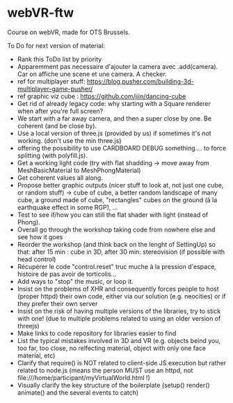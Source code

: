 # webVR-ftw
 Course on webVR, made for OTS Brussels.
 
 To Do for next version of material:
 
 * Rank this ToDo list by priority
 * Apparemment pas necessaire d'ajouter la camera avec .add(camera). Car on affiche une scene et une camera. A checker.
 * ref for multiplayer stuff: https://blog.pusher.com/building-3d-multiplayer-game-pusher/
 * ref graphic viz cube : https://github.com/jiin/dancing-cube
 * Get rid of already legacy code: why starting with a Square renderer when after you're full screen?
 * We start with a far away camera, and then a super close by one. Be coherent (and be close by).
 * Use a local version of three.js (provided by us) if sometimes it's not working. (don't use the min three.js)
 * offering the possibility to use CARDBOARD DEBUG something.... to force splitting (with polyfill.js).
 * Get a working light code (try with flat shadding -> move away from MeshBasicMaterial to MeshPhongMaterial)
 * Get coherent values all along.
 * Propose better graphic outputs (nicer stuff to look at, not just one cube, or random stuff) -> cube of cube, a better random landscape of many cube, a ground made of cube, "rectangles" cubes on the ground (à la earthquake effect in some RGP), ...
 * Test to see if/how you can still the flat shader with light (instead of Phong).
 * Overall go through the workshop taking code from nowhere else and see how it goes
 * Reorder the workshop (and think back on the lenght of SettingUp) so that: after 15 min : cube in 3D, after 30 min: stereovision (if possible with head control)
 * Récupérer le code "control.reset" truc muche à la pression d'espace, histoire de pas avoir de torticolis...
 * Add ways to "stop" the music, or loop it.
 * Insist on the problems of XHR and consequently forces people to host (proper httpd) their own code, either via our solution (e.g. neocities) or if they prefer their own server
 * Insist on the risk of having multiple versions of the libraries, try to stick with one! (due to multiple problems related to using an older version of threejs)
 * Make links to code repository for libraries easier to find
 * List the typical mistakes involved in 3D and VR (e.g. objects beind you, too far, too close, no relfecting material, object with only one face material, etc)
 * Clarify that require() is NOT related to client-side JS execution but rather related to node.js (means the person MUST use an httpd, not file:///home/participant/myVirtualWorld.html !)
 * Visually clarify the key structure of the boilerplate (setup() render() animate() and the several events to catch)
